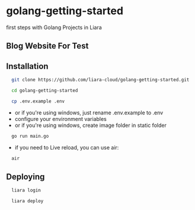 # golang-getting-started
first steps with Golang Projects in Liara

## Blog Website For Test
## Installation

```bash
  git clone https://github.com/liara-cloud/golang-getting-started.git
```
```bash
  cd golang-getting-started
```
```bash
  cp .env.example .env
```
- or if you're using windows, just rename .env.example to .env
- configure your environment variables
- or if you're using windows, create image folder in static folder
```bash
  go run main.go
```
- if you need to Live reload, you can use air:
```bash
  air
```
## Deploying
```bash
  liara login
```
```bash
  liara deploy
```
